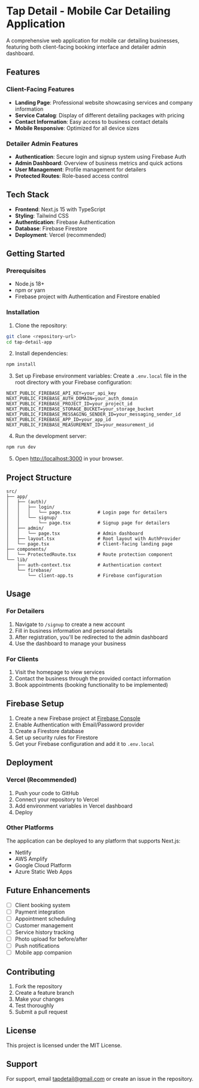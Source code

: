 # Tap Detail - Mobile Car Detailing Application

A comprehensive web application for mobile car detailing businesses, featuring both client-facing booking interface and detailer admin dashboard.

## Features

### Client-Facing Features
- **Landing Page**: Professional website showcasing services and company information
- **Service Catalog**: Display of different detailing packages with pricing
- **Contact Information**: Easy access to business contact details
- **Mobile Responsive**: Optimized for all device sizes

### Detailer Admin Features
- **Authentication**: Secure login and signup system using Firebase Auth
- **Admin Dashboard**: Overview of business metrics and quick actions
- **User Management**: Profile management for detailers
- **Protected Routes**: Role-based access control

## Tech Stack

- **Frontend**: Next.js 15 with TypeScript
- **Styling**: Tailwind CSS
- **Authentication**: Firebase Authentication
- **Database**: Firebase Firestore
- **Deployment**: Vercel (recommended)

## Getting Started

### Prerequisites

- Node.js 18+ 
- npm or yarn
- Firebase project with Authentication and Firestore enabled

### Installation

1. Clone the repository:
```bash
git clone <repository-url>
cd tap-detail-app
```

2. Install dependencies:
```bash
npm install
```

3. Set up Firebase environment variables:
Create a `.env.local` file in the root directory with your Firebase configuration:

```env
NEXT_PUBLIC_FIREBASE_API_KEY=your_api_key
NEXT_PUBLIC_FIREBASE_AUTH_DOMAIN=your_auth_domain
NEXT_PUBLIC_FIREBASE_PROJECT_ID=your_project_id
NEXT_PUBLIC_FIREBASE_STORAGE_BUCKET=your_storage_bucket
NEXT_PUBLIC_FIREBASE_MESSAGING_SENDER_ID=your_messaging_sender_id
NEXT_PUBLIC_FIREBASE_APP_ID=your_app_id
NEXT_PUBLIC_FIREBASE_MEASUREMENT_ID=your_measurement_id
```

4. Run the development server:
```bash
npm run dev
```

5. Open [http://localhost:3000](http://localhost:3000) in your browser.

## Project Structure

```
src/
├── app/
│   ├── (auth)/
│   │   ├── login/
│   │   │   └── page.tsx          # Login page for detailers
│   │   └── signup/
│   │       └── page.tsx          # Signup page for detailers
│   ├── admin/
│   │   └── page.tsx              # Admin dashboard
│   ├── layout.tsx                # Root layout with AuthProvider
│   └── page.tsx                  # Client-facing landing page
├── components/
│   └── ProtectedRoute.tsx        # Route protection component
└── lib/
    ├── auth-context.tsx          # Authentication context
    └── firebase/
        └── client-app.ts         # Firebase configuration
```

## Usage

### For Detailers
1. Navigate to `/signup` to create a new account
2. Fill in business information and personal details
3. After registration, you'll be redirected to the admin dashboard
4. Use the dashboard to manage your business

### For Clients
1. Visit the homepage to view services
2. Contact the business through the provided contact information
3. Book appointments (booking functionality to be implemented)

## Firebase Setup

1. Create a new Firebase project at [Firebase Console](https://console.firebase.google.com/)
2. Enable Authentication with Email/Password provider
3. Create a Firestore database
4. Set up security rules for Firestore
5. Get your Firebase configuration and add it to `.env.local`

## Deployment

### Vercel (Recommended)

1. Push your code to GitHub
2. Connect your repository to Vercel
3. Add environment variables in Vercel dashboard
4. Deploy

### Other Platforms

The application can be deployed to any platform that supports Next.js:
- Netlify
- AWS Amplify
- Google Cloud Platform
- Azure Static Web Apps

## Future Enhancements

- [ ] Client booking system
- [ ] Payment integration
- [ ] Appointment scheduling
- [ ] Customer management
- [ ] Service history tracking
- [ ] Photo upload for before/after
- [ ] Push notifications
- [ ] Mobile app companion

## Contributing

1. Fork the repository
2. Create a feature branch
3. Make your changes
4. Test thoroughly
5. Submit a pull request

## License

This project is licensed under the MIT License.

## Support

For support, email tapdetail@gmail.com or create an issue in the repository.
